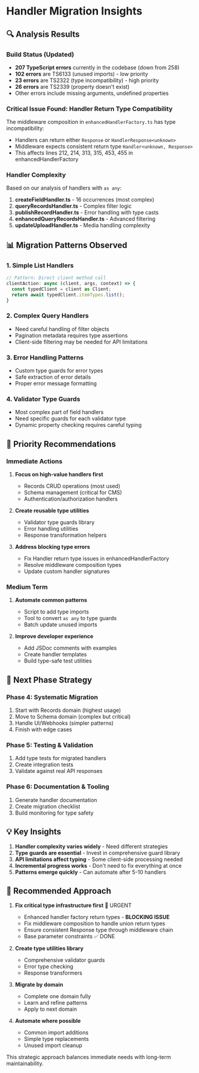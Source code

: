 # Handler Migration Insights

## 🔍 Analysis Results

### Build Status (Updated)
- **207 TypeScript errors** currently in the codebase (down from 258)
- **102 errors** are TS6133 (unused imports) - low priority
- **23 errors** are TS2322 (type incompatibility) - high priority
- **26 errors** are TS2339 (property doesn't exist)
- Other errors include missing arguments, undefined properties

### Critical Issue Found: Handler Return Type Compatibility
The middleware composition in `enhancedHandlerFactory.ts` has type incompatibility:
- Handlers can return either `Response` or `HandlerResponse<unknown>`
- Middleware expects consistent return type `Handler<unknown, Response>`
- This affects lines 212, 214, 313, 315, 453, 455 in enhancedHandlerFactory

### Handler Complexity
Based on our analysis of handlers with `as any`:

1. **createFieldHandler.ts** - 16 occurrences (most complex)
2. **queryRecordsHandler.ts** - Complex filter logic
3. **publishRecordHandler.ts** - Error handling with type casts
4. **enhancedQueryRecordsHandler.ts** - Advanced filtering
5. **updateUploadHandler.ts** - Media handling complexity

## 📊 Migration Patterns Observed

### 1. Simple List Handlers
```typescript
// Pattern: Direct client method call
clientAction: async (client, args, context) => {
  const typedClient = client as Client;
  return await typedClient.itemTypes.list();
}
```

### 2. Complex Query Handlers
- Need careful handling of filter objects
- Pagination metadata requires type assertions
- Client-side filtering may be needed for API limitations

### 3. Error Handling Patterns
- Custom type guards for error types
- Safe extraction of error details
- Proper error message formatting

### 4. Validator Type Guards
- Most complex part of field handlers
- Need specific guards for each validator type
- Dynamic property checking requires careful typing

## 🎯 Priority Recommendations

### Immediate Actions
1. **Focus on high-value handlers first**
   - Records CRUD operations (most used)
   - Schema management (critical for CMS)
   - Authentication/authorization handlers

2. **Create reusable type utilities**
   - Validator type guards library
   - Error handling utilities
   - Response transformation helpers

3. **Address blocking type errors**
   - Fix Handler return type issues in enhancedHandlerFactory
   - Resolve middleware composition types
   - Update custom handler signatures

### Medium Term
1. **Automate common patterns**
   - Script to add type imports
   - Tool to convert `as any` to type guards
   - Batch update unused imports

2. **Improve developer experience**
   - Add JSDoc comments with examples
   - Create handler templates
   - Build type-safe test utilities

## 🚀 Next Phase Strategy

### Phase 4: Systematic Migration
1. Start with Records domain (highest usage)
2. Move to Schema domain (complex but critical)
3. Handle UI/Webhooks (simpler patterns)
4. Finish with edge cases

### Phase 5: Testing & Validation
1. Add type tests for migrated handlers
2. Create integration tests
3. Validate against real API responses

### Phase 6: Documentation & Tooling
1. Generate handler documentation
2. Create migration checklist
3. Build monitoring for type safety

## 💡 Key Insights

1. **Handler complexity varies widely** - Need different strategies
2. **Type guards are essential** - Invest in comprehensive guard library
3. **API limitations affect typing** - Some client-side processing needed
4. **Incremental progress works** - Don't need to fix everything at once
5. **Patterns emerge quickly** - Can automate after 5-10 handlers

## 🎨 Recommended Approach

1. **Fix critical type infrastructure first** 🔴 URGENT
   - Enhanced handler factory return types - **BLOCKING ISSUE**
   - Fix middleware composition to handle union return types
   - Ensure consistent Response type through middleware chain
   - Base parameter constraints ✅ DONE

2. **Create type utilities library**
   - Comprehensive validator guards
   - Error type checking
   - Response transformers

3. **Migrate by domain**
   - Complete one domain fully
   - Learn and refine patterns
   - Apply to next domain

4. **Automate where possible**
   - Common import additions
   - Simple type replacements
   - Unused import cleanup

This strategic approach balances immediate needs with long-term maintainability.
